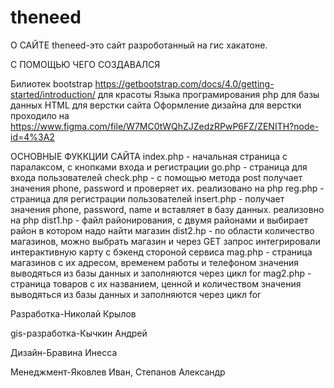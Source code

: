 # theneed
О САЙТЕ theneed-это сайт разроботанный на гис хакатоне.

С ПОМОЩЬЮ ЧЕГО СОЗДАВАЛСЯ

Билиотек bootstrap https://getbootstrap.com/docs/4.0/getting-started/introduction/ для красоты Языка програмирования php для базы данных HTML для верстки сайта Оформление дизайна для верстки проходило на https://www.figma.com/file/W7MC0tWQhZJZedzRPwP6FZ/ZENITH?node-id=4%3A2

ОСНОВНЫЕ ФУККЦИИ САЙТА
index.php - начальная страница с паралаксом, с кнопками входа и регистрации
go.php - страница для входа пользователей
check.php - с помощью метода post получает значения phone, password и проверяет их. реализовано на php
reg.php - страница для регистрации пользователей
insert.php - получает значения phone, password, name и вставляет в базу данных. реализовно на php
dist1.hp - файл районирования, с двумя районами и выбирает район в котором надо найти магазин
dist2.hp - по области количество магазинов, можно выбрать магазин и через GET запрос интегрировали интерактивную карту с бэкенд стороной сервиса
mag.php - страница магазинов с их адресом, временем работы и телефоном значения выводяться из базы данных и заполняются через цикл for
mag2.php - страница товаров с их названием, ценной и количеством значения выводяться из базы данных и заполняются через цикл for

Разработка-Николай Крылов 

gis-разработка-Кычкин Андрей

Дизайн-Бравина Инесса

Менеджмент-Яковлев Иван, Степанов Александр 

